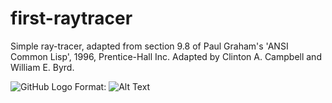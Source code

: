 # first-raytracer
Simple ray-tracer, adapted from section 9.8 of Paul Graham's 'ANSI Common Lisp', 1996, Prentice-Hall Inc.  Adapted by Clinton A. Campbell and William E. Byrd.

![GitHub Logo](/home/clinton/git/simple-raytracer/spheres.png)
Format: ![Alt Text](url)
